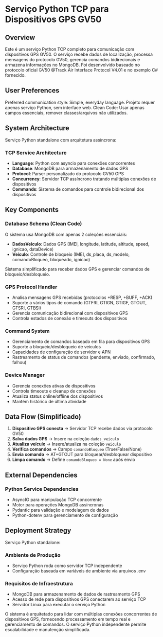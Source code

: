 # Serviço Python TCP para Dispositivos GPS GV50

## Overview

Este é um serviço Python TCP completo para comunicação com dispositivos GPS GV50. O serviço recebe dados de localização, processa mensagens do protocolo GV50, gerencia comandos bidirecionais e armazena informações no MongoDB. Foi desenvolvido baseado no protocolo oficial GV50 @Track Air Interface Protocol V4.01 e no exemplo C# fornecido.

## User Preferences

Preferred communication style: Simple, everyday language.
Projeto requer apenas serviço Python, sem interface web.
Clean Code: Usar apenas campos essenciais, remover classes/arquivos não utilizados.

## System Architecture

Serviço Python standalone com arquitetura assíncrona:

### TCP Service Architecture
- **Language**: Python com asyncio para conexões concorrentes
- **Database**: MongoDB para armazenamento de dados GPS
- **Protocol**: Parser personalizado do protocolo GV50 GPS
- **Concurrency**: Servidor TCP assíncrono tratando múltiplas conexões de dispositivos
- **Commands**: Sistema de comandos para controle bidirecional dos dispositivos

## Key Components

### Database Schema (Clean Code)
O sistema usa MongoDB com apenas 2 coleções essenciais:
- **DadosVeiculo**: Dados GPS (IMEI, longitude, latitude, altitude, speed, ignicao, dataDevice)  
- **Veiculo**: Controle de bloqueio (IMEI, ds_placa, ds_modelo, comandoBloqueo, bloqueado, ignicao)

Sistema simplificado para receber dados GPS e gerenciar comandos de bloqueio/desbloqueio.

### GPS Protocol Handler
- Analisa mensagens GPS recebidas (protocolos +RESP, +BUFF, +ACK)
- Suporte a vários tipos de comando (GTFRI, GTIGN, GTIGF, GTOUT, GTSRI, GTBSI)
- Gerencia comunicação bidirecional com dispositivos GPS
- Controla estados de conexão e timeouts dos dispositivos

### Command System
- Gerenciamento de comandos baseado em fila para dispositivos GPS
- Suporte a bloqueio/desbloqueio de veículos
- Capacidades de configuração de servidor e APN
- Rastreamento de status de comandos (pendente, enviado, confirmado, falhou)

### Device Manager
- Gerencia conexões ativas de dispositivos
- Controla timeouts e cleanup de conexões
- Atualiza status online/offline dos dispositivos
- Mantém histórico de última atividade

## Data Flow (Simplificado)

1. **Dispositivo GPS conecta** → Servidor TCP recebe dados via protocolo GV50
2. **Salva dados GPS** → Insere na coleção `dados_veiculo` 
3. **Atualiza veículo** → Insere/atualiza na coleção `veiculo`
4. **Verifica comandos** → Campo `comandoBloqueo` (True/False/None)
5. **Envia comando** → AT+GTOUT para bloquear/desbloquear dispositivo
6. **Limpa comando** → Define `comandoBloqueo = None` após envio

## External Dependencies

### Python Service Dependencies
- AsyncIO para manipulação TCP concorrente
- Motor para operações MongoDB assíncronas
- Pydantic para validação e modelagem de dados
- Python-dotenv para gerenciamento de configuração

## Deployment Strategy

Serviço Python standalone:

### Ambiente de Produção
- Serviço Python roda como servidor TCP independente
- Configuração baseada em variáveis de ambiente via arquivos .env

### Requisitos de Infraestrutura
- MongoDB para armazenamento de dados de rastreamento GPS
- Acesso de rede para dispositivos GPS conectarem ao serviço TCP
- Servidor Linux para executar o serviço Python

O sistema é arquitetado para lidar com múltiplas conexões concorrentes de dispositivos GPS, fornecendo processamento em tempo real e gerenciamento de comandos. O serviço Python independente permite escalabilidade e manutenção simplificada.